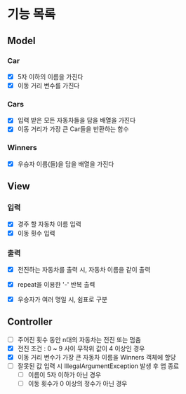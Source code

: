 # 기능 목록

## Model
### Car
- [x] 5자 이하의 이름을 가진다
- [x] 이동 거리 변수를 가진다

### Cars
- [x] 입력 받은 모든 자동차들을 담을 배열을 가진다
- [x] 이동 거리가 가장 큰 Car들을 반환하는 함수

### Winners
- [x] 우승자 이름(들)을 담을 배열을 가진다

## View
### 입력
- [x] 경주 할 자동차 이름 입력
- [x] 이동 횟수 입력

### 출력
- [x] 전진하는 자동차를 출력 시, 자동차 이름을 같이 출력
- [x] repeat을 이용한 '-' 반복 출력
- [x] 우승자가 여러 명일 시, 쉼표로 구분


## Controller
- [ ] 주어진 횟수 동안 n대의 자동차는 전진 또는 멈춤
- [x] 전진 조건 : 0 ~ 9 사이 무작위 값이 4 이상인 경우
- [x] 이동 거리 변수가 가장 큰 자동차 이름을 Winners 객체에 할당
- [ ] 잘못된 값 입력 시 IllegalArgumentException 발생 후 앱 종료
  - [ ] 이름이 5자 이하가 아닌 경우
  - [ ] 이동 횟수가 0 이상의 정수가 아닌 경우